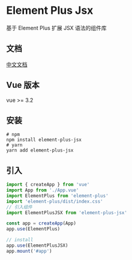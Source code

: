 # Element Plus Jsx

基于 Element Plus 扩展 JSX 语法的组件库

## 文档

[中文文档](https://element-plus-jsx.vercel.app/)

## Vue 版本

vue >= 3.2

## 安装

```shell
# npm
npm install element-plus-jsx
# yarn
yarn add element-plus-jsx
```

## 引入

```typescript
import { createApp } from 'vue'
import App from './App.vue'
import ElementPlus from 'element-plus'
import 'element-plus/dist/index.css'
// 引入组件
import ElementPlusJSX from 'element-plus-jsx'

const app = createApp(App)
app.use(ElementPlus)

// install
app.use(ElementPlusJSX)
app.mount('#app')
```
